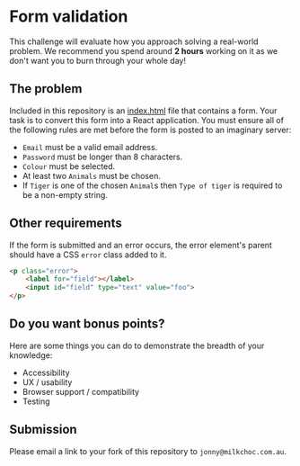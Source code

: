 # Form validation

This challenge will evaluate how you approach solving a real-world problem. We recommend you spend around **2 hours** working on it as we don't want you to burn through your whole day!

## The problem

Included in this repository is an [index.html](index.html) file that contains a form. Your task is to convert this form into a React application. You must ensure all of the following rules are met before the form is posted to an imaginary server:

* `Email` must be a valid email address.
* `Password` must be longer than 8 characters.
* `Colour` must be selected.
* At least two `Animals` must be chosen.
* If `Tiger` is one of the chosen `Animal`s then `Type of tiger` is required to be a non-empty string.

## Other requirements

If the form is submitted and an error occurs, the error element's parent should have a CSS `error` class added to it.

```html
<p class="error">
    <label for="field"></label>
    <input id="field" type="text" value="foo">
</p>
```

## Do you want bonus points?

Here are some things you can do to demonstrate the breadth of your knowledge:

- Accessibility
- UX / usability 
- Browser support / compatibility
- Testing

## Submission

Please email a link to your fork of this repository to `jonny@milkchoc.com.au`.
